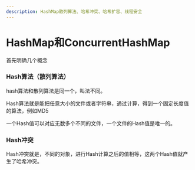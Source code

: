 ```yaml
---
description: HashMap散列算法、哈希冲突、哈希扩容、线程安全
---
```


# HashMap和ConcurrentHashMap

首先明确几个概念

### Hash算法（散列算法）

hash算法和散列算法是同一个，叫法不同。

Hash算法就是能把任意大小的文件或者字符串，通过计算，得到一个固定长度值的算法，例如MD5

一个Hash值可以对应无数多个不同的文件，一个文件的Hash值是唯一的。

### Hash冲突

Hash冲突就是，不同的对象，进行Hash计算之后的值相等，这两个Hash值就产生了哈希冲突。

